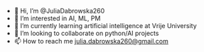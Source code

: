 - 👋 Hi, I’m @JuliaDabrowska260
- 👀 I’m interested in AI, ML, PM
- 🌱 I’m currently learning artificial intelligence at Vrije University
- 💞️ I’m looking to collaborate on python/AI projects
- 📫 How to reach me julia.dabrowska260@gmail.com

<!---
JuliaDabrowska260/JuliaDabrowska260 is a ✨ special ✨ repository because its `README.md` (this file) appears on your GitHub profile.
You can click the Preview link to take a look at your changes.
--->
